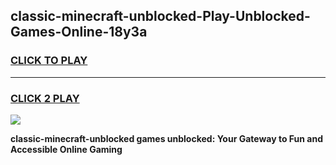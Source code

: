 
## classic-minecraft-unblocked-Play-Unblocked-Games-Online-18y3a
<h3>
<a href="https://premium76.site?title=classic-minecraft-unblocked&ref=25A">CLICK TO PLAY</a></h3>
<hr>

<h3>
<a href="https://premium76.site?title=classic-minecraft-unblocked&ref=25A">CLICK 2 PLAY</a>
  
</h3>

<a href="https://premium76.site?title=classic-minecraft-unblocked&ref=25A"><img src="https://clearcache.store/games.png"></a>


**classic-minecraft-unblocked games unblocked: Your Gateway to Fun and Accessible Online Gaming**
